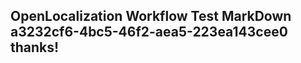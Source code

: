 <properties
ms.topic="hero-topic"
ms.test1="hero-topic"
ms.test2="test"/>

## OpenLocalization Workflow Test MarkDown a3232cf6-4bc5-46f2-aea5-223ea143cee0 thanks!
